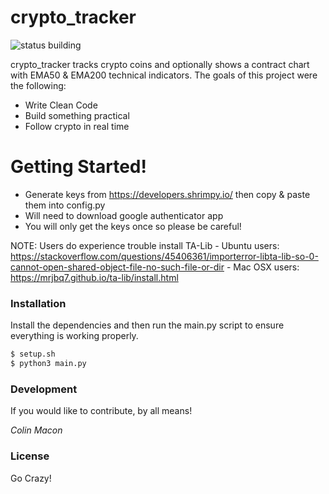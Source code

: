 # crypto_tracker

![status building](https://img.shields.io/badge/status-building-brightgreen.svg?style=flat)


crypto_tracker tracks crypto coins and optionally shows a contract chart with EMA50 & EMA200 technical indicators. The goals of this project were the following:

  - Write Clean Code
  - Build something practical
  - Follow crypto in real time



# Getting Started!

  - Generate keys from https://developers.shrimpy.io/ then copy & paste them into config.py
  - Will need to download google authenticator app 
  - You will only get the keys once so please be careful!

NOTE: Users do experience trouble install TA-Lib
        - Ubuntu users: https://stackoverflow.com/questions/45406361/importerror-libta-lib-so-0-cannot-open-shared-object-file-no-such-file-or-dir
        - Mac OSX users: https://mrjbq7.github.io/ta-lib/install.html
### Installation
Install the dependencies and then run the main.py script to ensure everything is working properly.

```sh
$ setup.sh
$ python3 main.py
```

### Development
If you would like to contribute, by all means!

*Colin Macon*

### License

Go Crazy!
